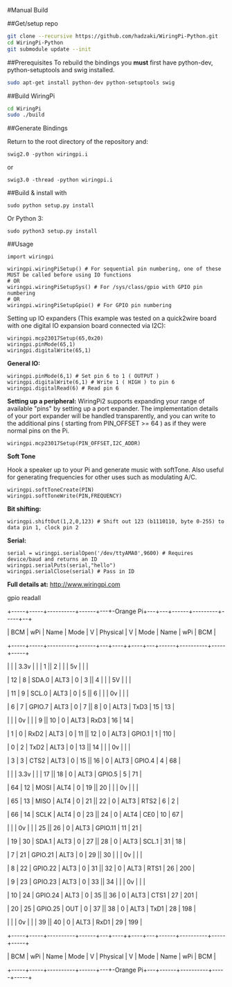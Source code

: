 #Manual Build

##Get/setup repo
```bash
git clone --recursive https://github.com/hadzaki/WiringPi-Python.git
cd WiringPi-Python
git submodule update --init
```

##Prerequisites
To rebuild the bindings
you **must** first have python-dev, python-setuptools and swig installed.
```bash
sudo apt-get install python-dev python-setuptools swig
```

##Build WiringPi
```bash
cd WiringPi
sudo ./build
```

##Generate Bindings

Return to the root directory of the repository and:

`swig2.0 -python wiringpi.i`

or

`swig3.0 -thread -python wiringpi.i`

##Build & install with

`sudo python setup.py install`

Or Python 3:

`sudo python3 setup.py install`

##Usage

	import wiringpi
	
	wiringpi.wiringPiSetup() # For sequential pin numbering, one of these MUST be called before using IO functions
	# OR
	wiringpi.wiringPiSetupSys() # For /sys/class/gpio with GPIO pin numbering
	# OR
	wiringpi.wiringPiSetupGpio() # For GPIO pin numbering


Setting up IO expanders (This example was tested on a quick2wire board with one digital IO expansion board connected via I2C):

	wiringpi.mcp23017Setup(65,0x20)
	wiringpi.pinMode(65,1)
	wiringpi.digitalWrite(65,1)

**General IO:**

	wiringpi.pinMode(6,1) # Set pin 6 to 1 ( OUTPUT )
	wiringpi.digitalWrite(6,1) # Write 1 ( HIGH ) to pin 6
	wiringpi.digitalRead(6) # Read pin 6

**Setting up a peripheral:**
WiringPi2 supports expanding your range of available "pins" by setting up a port expander. The implementation details of
your port expander will be handled transparently, and you can write to the additional pins ( starting from PIN_OFFSET >= 64 )
as if they were normal pins on the Pi.

	wiringpi.mcp23017Setup(PIN_OFFSET,I2C_ADDR)

**Soft Tone**

Hook a speaker up to your Pi and generate music with softTone. Also useful for generating frequencies for other uses such as modulating A/C.

	wiringpi.softToneCreate(PIN)
	wiringpi.softToneWrite(PIN,FREQUENCY)

**Bit shifting:**

	wiringpi.shiftOut(1,2,0,123) # Shift out 123 (b1110110, byte 0-255) to data pin 1, clock pin 2

**Serial:**

	serial = wiringpi.serialOpen('/dev/ttyAMA0',9600) # Requires device/baud and returns an ID
	wiringpi.serialPuts(serial,"hello")
	wiringpi.serialClose(serial) # Pass in ID

**Full details at:**
http://www.wiringpi.com

gpio readall

+-----+-----+----------+------+---+-Orange Pi+---+---+------+---------+-----+--+

 | BCM | wPi |   Name   | Mode | V | Physical | V | Mode | Name     | wPi | BCM |
 
 +-----+-----+----------+------+---+----++----+---+------+----------+-----+-----+
 
 |     |     |     3.3v |      |   |  1 || 2  |   |      | 5v       |     |     |
 
 |  12 |   8 |    SDA.0 | ALT3 | 0 |  3 || 4  |   |      | 5V       |     |     |
 
 |  11 |   9 |    SCL.0 | ALT3 | 0 |  5 || 6  |   |      | 0v       |     |     |
 
 |   6 |   7 |   GPIO.7 | ALT3 | 0 |  7 || 8  | 0 | ALT3 | TxD3     | 15  | 13  |
 
 |     |     |       0v |      |   |  9 || 10 | 0 | ALT3 | RxD3     | 16  | 14  |
 
 |   1 |   0 |     RxD2 | ALT3 | 0 | 11 || 12 | 0 | ALT3 | GPIO.1   | 1   | 110 |
 
 |   0 |   2 |     TxD2 | ALT3 | 0 | 13 || 14 |   |      | 0v       |     |     |
 
 |   3 |   3 |     CTS2 | ALT3 | 0 | 15 || 16 | 0 | ALT3 | GPIO.4   | 4   | 68  |
 
 |     |     |     3.3v |      |   | 17 || 18 | 0 | ALT3 | GPIO.5   | 5   | 71  |
 
 |  64 |  12 |     MOSI | ALT4 | 0 | 19 || 20 |   |      | 0v       |     |     |
 
 |  65 |  13 |     MISO | ALT4 | 0 | 21 || 22 | 0 | ALT3 | RTS2     | 6   | 2   |
 
 |  66 |  14 |     SCLK | ALT4 | 0 | 23 || 24 | 0 | ALT4 | CE0      | 10  | 67  |
 
 |     |     |       0v |      |   | 25 || 26 | 0 | ALT3 | GPIO.11  | 11  | 21  |
 
 |  19 |  30 |    SDA.1 | ALT3 | 0 | 27 || 28 | 0 | ALT3 | SCL.1    | 31  | 18  |
 
 |   7 |  21 |  GPIO.21 | ALT3 | 0 | 29 || 30 |   |      | 0v       |     |     |
 
 |   8 |  22 |  GPIO.22 | ALT3 | 0 | 31 || 32 | 0 | ALT3 | RTS1     | 26  | 200 |
 
 |   9 |  23 |  GPIO.23 | ALT3 | 0 | 33 || 34 |   |      | 0v       |     |     |
 
 |  10 |  24 |  GPIO.24 | ALT3 | 0 | 35 || 36 | 0 | ALT3 | CTS1     | 27  | 201 |
 
 |  20 |  25 |  GPIO.25 |  OUT | 0 | 37 || 38 | 0 | ALT3 | TxD1     | 28  | 198 |
 
 |     |     |       0v |      |   | 39 || 40 | 0 | ALT3 | RxD1     | 29  | 199 |
 
 +-----+-----+----------+------+---+----++----+---+------+----------+-----+-----+
 
 | BCM | wPi |   Name   | Mode | V | Physical | V | Mode | Name     | wPi | BCM |
 
 +-----+-----+----------+------+---+-Orange Pi+---+------+----------+-----+-----+
 
